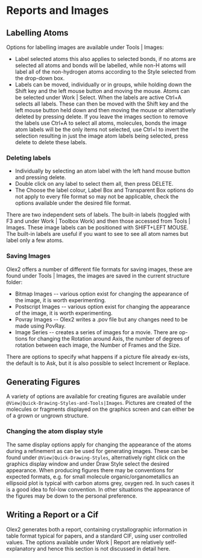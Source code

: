 # Reports and Images

## Labelling Atoms
Options for labelling images are available under Tools | Images:

- Label selected atoms this also applies to selected bonds, if no atoms are selected all atoms and bonds will be labelled, while non-H atoms will label all of the non-hydrogen atoms according to the Style selected from the drop-down box. 
- Labels can be moved, individually or in groups, while holding down the Shift key and the left mouse button and moving the mouse.
Atoms can be selected under Work | Select. When the labels are active Ctrl+A selects all labels. These can then be moved with the Shift key and the left mouse button held down and then moving the mouse or alternatively deleted by pressing delete. If you leave the images section to remove the labels use Ctrl+A to select all atoms, molecules, bonds the image atom labels will be the only items not selected, use Ctrl+I to invert the selection resulting in just the image atom labels being selected, press delete to delete these labels.

### Deleting labels

- Individually by selecting an atom label with the left hand mouse button and pressing delete.
- Double click on any label to select them all, then press DELETE.
- The Choose the label colour, Label Box and Transparent Box options do not apply to every file format so may not be applicable, check the options available under the desired file format. 

There are two independent sets of labels. The built-in labels (toggled with F3 and under Work | Toolbox Work) and then those accessed from Tools | Images. These image labels can be positioned with SHIFT+LEFT MOUSE. The built-in labels are useful if you want to see to see all atom names but label only a few atoms.

### Saving Images
Olex2 offers a number of different file formats for saving images, these are found under Tools | Images, the images are saved in the current structure folder:

- Bitmap Images -- various option exist for changing the appearance of the image, it is worth experimenting.
- Postscript Images -- various option exist for changing the appearance of the image, it is worth experimenting.
- Povray Images -- Olex2 writes a .pov file but any changes need to be made using PovRay.
- Image Series -- creates a series of images for a movie. There are op-tions for changing the Rotation around Axis, the number of degrees of rotation between each image, the Number of Frames and the Size.

There are options to specify what happens if a picture file already ex-ists, the default is to Ask, but it is also possible to select Increment or Replace.

## Generating Figures
A variety of options are available for creating figures are available under `@View|Quick-Drawing-Styles-and-Tools|Images`. Pictures are created of the molecules or fragments displayed on the graphics screen and can either be of a grown or ungrown structure.

### Changing the atom display style
The same display options apply for changing the appearance of the atoms during a refinement as can be used for generating images. These can be found under `@View|Quick-Drawing-Styles`, alternatively right click on the graphics display window and under Draw Style select the desired appearance. 
When producing figures there may be conventions for expected formats, e.g. for small molecule organic/organometallics an ellipsoid plot is typical with carbon atoms grey, oxygen red. In such cases it is a good idea to fol-low convention. In other situations the appearance of the figures may be down to the personal preference.

## Writing a Report or a Cif
Olex2 generates both a report, containing crystallographic information in table format typical for papers, and a standard CIF,  using user controlled values. The options available under Work | Report are relatively self-explanatory and hence this section is not discussed in detail here.

